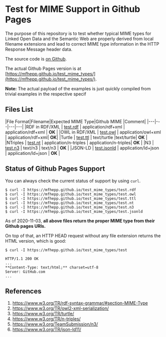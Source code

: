 # Test for MIME Support in Github Pages

The purpose of this repository is to test whether typical MIME types for Linked Open Data and the Semantic Web are properly derived from local filename extensions and lead to correct MIME type information in the HTTP Response Message header data.

The source code is [on Github](https://github.com/mfhepp/test_mime_types).

The actual Github Pages version is at [https://mfhepp.github.io/test_mime_types/](https://mfhepp.github.io/test_mime_types/).

**Note:** The actual payload of the examples is just quickly compiled from trivial examples in the respective specif

## Files List

|File Format|Filename|Expected MIME Type|Github MIME |Comment|
|---|---|---|---|
|RDF in RDF/XML | [test.rdf](test.rdf) | application/rdf+xml  | application/rdf+xml | **OK** |
|OWL in RDF/XML | [test.owl](test.owl) | application/owl+xml  | application/rdf+xml| **OK**|
|Turtle         | [test.ttl](test.ttl) | text/turtle |text/turtle| **OK** |
|NTriples       | [test.nt](test.nt) | application/n-triples | application/n-triples| **OK** |
|N3             | [test.n3](test.n3) | text/n3 | text/n3 | **OK** |
|JSON-LD        | [test.jsonld](test.jsonld) | application/ld+json | application/ld+json | **OK** |

## Status of Github Pages Support

You can always check the current status of support by using `curl`.

```
$ curl -I https://mfhepp.github.io/test_mime_types/test.rdf
$ curl -I https://mfhepp.github.io/test_mime_types/test.owl
$ curl -I https://mfhepp.github.io/test_mime_types/test.ttl
$ curl -I https://mfhepp.github.io/test_mime_types/test.nt
$ curl -I https://mfhepp.github.io/test_mime_types/test.n3
$ curl -I https://mfhepp.github.io/test_mime_types/test.jsonld
```

As of 2020-11-03, **all above files return the proper MIME type from their Github pages URIs.**

On top of that, an HTTP HEAD request without any file extension returns the HTML version, which is good:

```
$ curl -I https://mfhepp.github.io/test_mime_types/test

HTTP/1.1 200 OK
...
**Content-Type: text/html;** charset=utf-8
Server: GitHub.com
...
```

## References
1. https://www.w3.org/TR/rdf-syntax-grammar/#section-MIME-Type
2. https://www.w3.org/TR/owl2-xml-serialization/
3. https://www.w3.org/TR/turtle/
4. https://www.w3.org/TR/n-triples/
5. https://www.w3.org/TeamSubmission/n3/
6. https://www.w3.org/TR/json-ld11/
